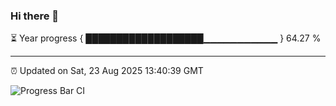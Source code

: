 ### Hi there 👋

⏳ Year progress { ███████████████████▁▁▁▁▁▁▁▁▁▁▁ } 64.27 %

---

⏰ Updated on Sat, 23 Aug 2025 13:40:39 GMT

![Progress Bar CI](https://github.com/IshwaranRudhara/GIT-ACTION/workflows/Progress%20Bar%20CI/badge.svg)
